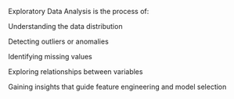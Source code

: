 Exploratory Data Analysis is the process of:

Understanding the data distribution

Detecting outliers or anomalies

Identifying missing values

Exploring relationships between variables

Gaining insights that guide feature engineering and model selection
